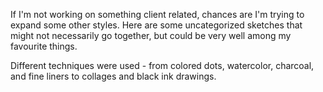 If I'm not working on something client related, chances are I'm trying to expand some other styles. Here are some uncategorized sketches that might not necessarily go together, but could be very well among my favourite things. 

Different techniques were used - from colored dots, watercolor, charcoal, and fine liners to collages and black ink drawings.
